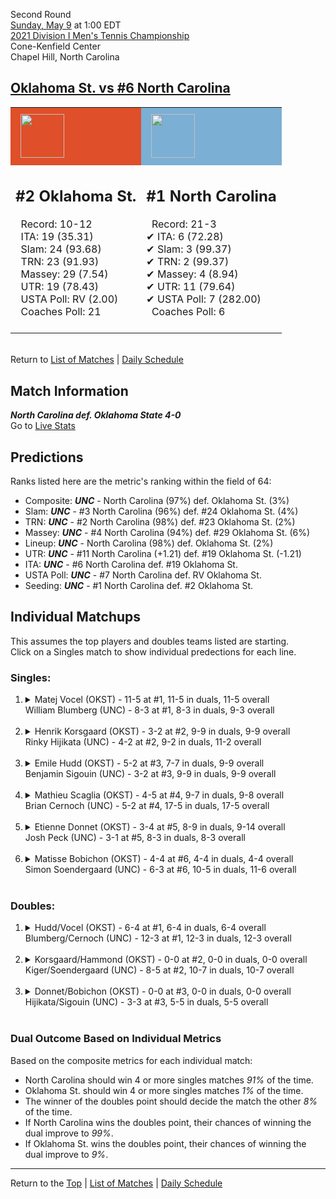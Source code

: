Second Round[](#top)<a name="top"></a>  
[Sunday, May 9](../../schedule/05-09.md) at 1:00 EDT  
[2021 Division I Men's Tennis Championship](../index.md)  
Cone-Kenfield Center  
Chapel Hill, North Carolina  
## [Oklahoma St. vs #6 North Carolina](https://www.ncaa.com/game/5833413)  

<table><tr style="background-color: #d9d9d9 !important"><td style="background-color: #DF4F2A !important"><img src="https://www.ncaa.com/sites/default/files/images/logos/schools/o/oklahoma-st.70.png" width="70" height="70" style="padding: 8px;" /></td><td style="background-color: #7BAFD4 !important"><img src="https://www.ncaa.com/sites/default/files/images/logos/schools/n/north-carolina.70.png" width="70" height="70" style="padding: 8px;" /></td></tr><tr>
<td>  

<h2>#2 Oklahoma St.</h2>  
&nbsp; Record: 10-12<br>  
&nbsp; ITA: 19 (35.31)<br>  
&nbsp; Slam: 24 (93.68)<br>  
&nbsp; TRN: 23 (91.93)<br>  
&nbsp; Massey: 29 (7.54)<br>  
&nbsp; UTR: 19 (78.43)<br>  
&nbsp; USTA Poll: RV (2.00)<br>  
&nbsp; Coaches Poll: 21<br>  
<br>  

</td>
<td>  

<h2>#1 North Carolina</h2>  
&nbsp; Record: 21-3<br>  
&#10004; ITA: 6 (72.28)<br>  
&#10004; Slam: 3 (99.37)<br>  
&#10004; TRN: 2 (99.37)<br>  
&#10004; Massey: 4 (8.94)<br>  
&#10004; UTR: 11 (79.64)<br>  
&#10004; USTA Poll: 7 (282.00)<br>  
&nbsp; Coaches Poll: 6<br>  
<br>  

</td>
</tr></table>  


<br>Return to [List of Matches](../index.md) &#124; [Daily Schedule](../../schedule/05-09.md)

## Match Information  
***North Carolina def. Oklahoma State 4-0***  
Go to [Live Stats](http://stats.statbroadcast.com/statmonitr/?id=350570)  

## Predictions  

Ranks listed here are the metric's ranking within the field of 64:  
- Composite: ***UNC*** - North Carolina (97%) def. Oklahoma St. (3%)  
- Slam: ***UNC*** - #3 North Carolina (96%) def. #24 Oklahoma St. (4%)  
- TRN: ***UNC*** - #2 North Carolina (98%) def. #23 Oklahoma St. (2%)  
- Massey: ***UNC*** - #4 North Carolina (94%) def. #29 Oklahoma St. (6%)  
- Lineup: ***UNC*** - North Carolina (98%) def. Oklahoma St. (2%)  
- UTR: ***UNC*** - #11 North Carolina (+1.21) def. #19 Oklahoma St. (-1.21)  
- ITA: ***UNC*** - #6 North Carolina def. #19 Oklahoma St.  
- USTA Poll: ***UNC*** - #7 North Carolina def. RV Oklahoma St.  
- Seeding: ***UNC*** - #1 North Carolina def. #2 Oklahoma St.  

## Individual Matchups  
This assumes the top players and doubles teams listed are starting.  
Click on a Singles match to show individual predections for each line.  

### Singles:  

<ol>
<li><details>
<summary markdown="span">Matej Vocel (OKST) - 11-5 at #1, 11-5 in duals, 11-5 overall<br>William Blumberg (UNC) - 8-3 at #1, 8-3 in duals, 9-3 overall</summary>
<h4>Predictions</h4><ul>
<li>Composite: <b><i>UNC</i></b> - Blumberg (71%) def. Vocel (29%)</li>  
<li>Slam: <b><i>UNC</i></b> - Blumberg (73%) def. Vocel (27%)</li>  
<li>TRN: <b><i>UNC</i></b> - Blumberg (78%) def. Vocel (22%)</li>  
<li>Massey: <b><i>UNC</i></b> - Blumberg (65%) def. Vocel (35%)</li>  
<li>UTR: <b><i>UNC</i></b> - Blumberg (71%) def. Vocel (29%)</li>  
<li>ITA: <b><i>UNC</i></b> - Blumberg (21.87) def. Vocel (20.98)</li>  
</ul>
</details>&nbsp;</li>
<li><details>
<summary markdown="span">Henrik Korsgaard (OKST) - 3-2 at #2, 9-9 in duals, 9-9 overall<br>Rinky Hijikata (UNC) - 4-2 at #2, 9-2 in duals, 11-2 overall</summary>
<h4>Predictions</h4><ul>
<li>Composite: <b><i>UNC</i></b> - Hijikata (91%) def. Korsgaard (9%)</li>  
<li>Slam: <b><i>UNC</i></b> - Hijikata (91%) def. Korsgaard (9%)</li>  
<li>TRN: <b><i>UNC</i></b> - Hijikata (94%) def. Korsgaard (6%)</li>  
<li>Massey: <b><i>UNC</i></b> - Hijikata (91%) def. Korsgaard (9%)</li>  
<li>UTR: <b><i>UNC</i></b> - Hijikata (88%) def. Korsgaard (12%)</li>  
<li>ITA: <b><i>UNC</i></b> - Hijikata (27.96) def. Korsgaard (2.00)</li>  
</ul>
</details>&nbsp;</li>
<li><details>
<summary markdown="span">Emile Hudd (OKST) - 5-2 at #3, 7-7 in duals, 9-9 overall<br>Benjamin Sigouin (UNC) - 3-2 at #3, 9-9 in duals, 9-9 overall</summary>
<h4>Predictions</h4><ul>
<li>Composite: <b><i>UNC</i></b> - Sigouin (51%) def. Hudd (49%)</li>  
<li>Slam: <b><i>UNC</i></b> - Sigouin (64%) def. Hudd (36%)</li>  
<li>TRN: <b><i>UNC</i></b> - Sigouin (62%) def. Hudd (38%)</li>  
<li>Massey: <b><i>UNC</i></b> - Sigouin (54%) def. Hudd (46%)</li>  
<li>UTR: <b><i>OKST</i></b> - Hudd (74%) def. Sigouin (26%)</li>  
<li>ITA: <b><i>UNC</i></b> - Sigouin (13.85) def. Hudd (4.25)</li>  
</ul>
</details>&nbsp;</li>
<li><details>
<summary markdown="span">Mathieu Scaglia (OKST) - 4-5 at #4, 9-7 in duals, 9-8 overall<br>Brian Cernoch (UNC) - 5-2 at #4, 17-5 in duals, 17-5 overall</summary>
<h4>Predictions</h4><ul>
<li>Composite: <b><i>UNC</i></b> - Cernoch (85%) def. Scaglia (15%)</li>  
<li>Slam: <b><i>UNC</i></b> - Cernoch (89%) def. Scaglia (11%)</li>  
<li>TRN: <b><i>UNC</i></b> - Cernoch (87%) def. Scaglia (13%)</li>  
<li>Massey: <b><i>UNC</i></b> - Cernoch (86%) def. Scaglia (14%)</li>  
<li>UTR: <b><i>UNC</i></b> - Cernoch (78%) def. Scaglia (22%)</li>  
<li>ITA: <b><i>UNC</i></b> - Cernoch (12.67) def. Scaglia (2.10)</li>  
</ul>
</details>&nbsp;</li>
<li><details>
<summary markdown="span">Etienne Donnet (OKST) - 3-4 at #5, 8-9 in duals, 9-14 overall<br>Josh Peck (UNC) - 3-1 at #5, 8-3 in duals, 8-3 overall</summary>
<h4>Predictions</h4><ul>
<li>Composite: <b><i>UNC</i></b> - Peck (87%) def. Donnet (13%)</li>  
<li>Slam: <b><i>UNC</i></b> - Peck (90%) def. Donnet (10%)</li>  
<li>TRN: <b><i>UNC</i></b> - Peck (90%) def. Donnet (10%)</li>  
<li>Massey: <b><i>UNC</i></b> - Peck (87%) def. Donnet (13%)</li>  
<li>UTR: <b><i>UNC</i></b> - Peck (83%) def. Donnet (17%)</li>  
<li>ITA: <b><i>OKST</i></b> - # Donnet def. Peck (4.29)</li>  
</ul>
</details>&nbsp;</li>
<li><details>
<summary markdown="span">Matisse Bobichon (OKST) - 4-4 at #6, 4-4 in duals, 4-4 overall<br>Simon Soendergaard (UNC) - 6-3 at #6, 10-5 in duals, 11-6 overall</summary>
<h4>Predictions</h4><ul>
<li>Composite: <b><i>UNC</i></b> - Soendergaard (87%) def. Bobichon (13%)</li>  
<li>Slam: <b><i>UNC</i></b> - Soendergaard (95%) def. Bobichon (5%)</li>  
<li>TRN: <b><i>UNC</i></b> - Soendergaard (96%) def. Bobichon (4%)</li>  
<li>Massey: <b><i>UNC</i></b> - Soendergaard (87%) def. Bobichon (13%)</li>  
<li>UTR: <b><i>UNC</i></b> - Soendergaard (69%) def. Bobichon (31%)</li>  
<li>ITA: <b><i>UNC</i></b> - Soendergaard (3.62) def. Bobichon (1.32)</li>  
</ul>
</details>&nbsp;</li>
</ol>

### Doubles:  

<ol>
<li><details>
<summary markdown="span">Hudd/Vocel (OKST) - 6-4 at #1, 6-4 in duals, 6-4 overall<br>Blumberg/Cernoch (UNC) - 12-3 at #1, 12-3 in duals, 12-3 overall</summary>
<br>Sorry, we don't have any metrics for this match
</details>&nbsp;</li>
<li><details>
<summary markdown="span">Korsgaard/Hammond (OKST) - 0-0 at #2, 0-0 in duals, 0-0 overall<br>Kiger/Soendergaard (UNC) - 8-5 at #2, 10-7 in duals, 10-7 overall</summary>
<br>Sorry, we don't have any metrics for this match
</details>&nbsp;</li>
<li><details>
<summary markdown="span">Donnet/Bobichon (OKST) - 0-0 at #3, 0-0 in duals, 0-0 overall<br>Hijikata/Sigouin (UNC) - 3-3 at #3, 5-5 in duals, 5-5 overall</summary>
<br>Sorry, we don't have any metrics for this match
</details>&nbsp;</li>
</ol>

### Dual Outcome Based on Individual Metrics  
  
Based on the composite metrics for each individual match:  
- North Carolina should win 4 or more singles matches *91%* of the time.  
- Oklahoma St. should win 4 or more singles matches *1%* of the time.  
- The winner of the doubles point should decide the match the other *8%* of the time.  
- If North Carolina wins the doubles point, their chances of winning the dual improve to *99%*.  
- If Oklahoma St. wins the doubles point, their chances of winning the dual improve to *9%*.  
  
------

Return to the [Top](#top) &#124; [List of Matches](../index.md) &#124; [Daily Schedule](../../schedule/05-09.md)  
